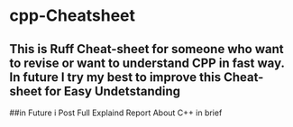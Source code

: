 # cpp-Cheatsheet
This is Ruff Cheat-sheet for  someone who want to revise or want to understand CPP in fast way. In future I try my best to improve this Cheat-sheet  for Easy Undetstanding
---
##in Future i Post Full Explaind Report About C++ in brief 


